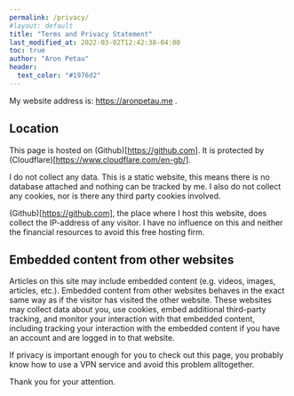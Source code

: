 ```yaml
---
permalink: /privacy/
#layout: default
title: "Terms and Privacy Statement"
last_modified_at: 2022-03-02T12:42:38-04:00
toc: true
author: "Aron Petau"
header:
  text_color: "#1976d2"
---
```


My website address is: https://aronpetau.me . 

## Location
This page is hosted on (Github)[https://github.com]. It is protected by (Cloudflare)[https://www.cloudflare.com/en-gb/].

I do not collect any data.
This is a static website, this means there is no database attached and nothing can be tracked by me.
I also do not collect any cookies, nor is there any third party cookies involved.

(Github)[https://github.com], the place where I host this website, does collect the IP-address of any visitor.
I have no influence on this and neither the financial resources to avoid this free hosting firm.

## Embedded content from other websites

Articles on this site may include embedded content (e.g. videos, images, articles, etc.). Embedded content from other websites behaves in the exact same way as if the visitor has visited the other website.
These websites may collect data about you, use cookies, embed additional third-party tracking, and monitor your interaction with that embedded content, including tracking your interaction with the embedded content if you have an account and are logged in to that website.

If privacy is important enough for you to check out this page, you probably know how to use a VPN service and avoid this problem alltogether.


Thank you for your attention.
